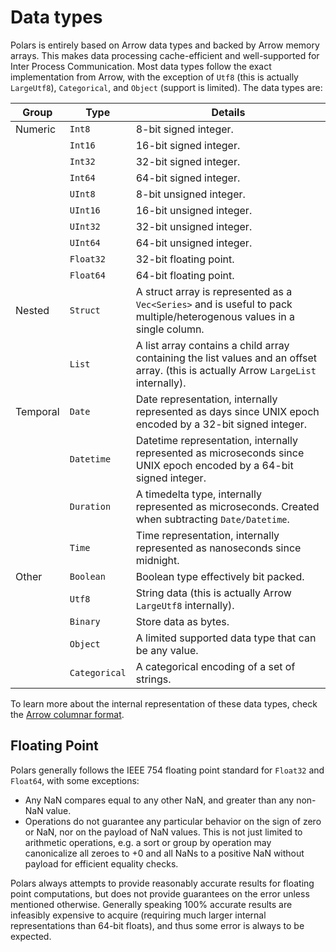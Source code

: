 # Data types

Polars is entirely based on Arrow data types and backed by Arrow memory arrays. This makes data processing
cache-efficient and well-supported for Inter Process Communication. Most data types follow the exact implementation
from Arrow, with the exception of `Utf8` (this is actually `LargeUtf8`), `Categorical`, and `Object` (support is limited). The data types are:

| Group    | Type          | Details                                                                                                                              |
| -------- | ------------- | ------------------------------------------------------------------------------------------------------------------------------------ |
| Numeric  | `Int8`        | 8-bit signed integer.                                                                                                                |
|          | `Int16`       | 16-bit signed integer.                                                                                                               |
|          | `Int32`       | 32-bit signed integer.                                                                                                               |
|          | `Int64`       | 64-bit signed integer.                                                                                                               |
|          | `UInt8`       | 8-bit unsigned integer.                                                                                                              |
|          | `UInt16`      | 16-bit unsigned integer.                                                                                                             |
|          | `UInt32`      | 32-bit unsigned integer.                                                                                                             |
|          | `UInt64`      | 64-bit unsigned integer.                                                                                                             |
|          | `Float32`     | 32-bit floating point.                                                                                                               |
|          | `Float64`     | 64-bit floating point.                                                                                                               |
| Nested   | `Struct`      | A struct array is represented as a `Vec<Series>` and is useful to pack multiple/heterogenous values in a single column.              |
|          | `List`        | A list array contains a child array containing the list values and an offset array. (this is actually Arrow `LargeList` internally). |
| Temporal | `Date`        | Date representation, internally represented as days since UNIX epoch encoded by a 32-bit signed integer.                             |
|          | `Datetime`    | Datetime representation, internally represented as microseconds since UNIX epoch encoded by a 64-bit signed integer.                 |
|          | `Duration`    | A timedelta type, internally represented as microseconds. Created when subtracting `Date/Datetime`.                                  |
|          | `Time`        | Time representation, internally represented as nanoseconds since midnight.                                                           |
| Other    | `Boolean`     | Boolean type effectively bit packed.                                                                                                 |
|          | `Utf8`        | String data (this is actually Arrow `LargeUtf8` internally).                                                                         |
|          | `Binary`      | Store data as bytes.                                                                                                                 |
|          | `Object`      | A limited supported data type that can be any value.                                                                                 |
|          | `Categorical` | A categorical encoding of a set of strings.                                                                                          |

To learn more about the internal representation of these data types, check the [Arrow columnar format](https://arrow.apache.org/docs/format/Columnar.html).

## Floating Point

Polars generally follows the IEEE 754 floating point standard for `Float32` and `Float64`, with some exceptions:

- Any NaN compares equal to any other NaN, and greater than any non-NaN value.
- Operations do not guarantee any particular behavior on the sign of zero or NaN,
  nor on the payload of NaN values. This is not just limited to arithmetic operations,
  e.g. a sort or group by operation may canonicalize all zeroes to +0 and all NaNs
  to a positive NaN without payload for efficient equality checks.

Polars always attempts to provide reasonably accurate results for floating point computations, but does not provide guarantees
on the error unless mentioned otherwise. Generally speaking 100% accurate results are infeasibly expensive to acquire (requiring
much larger internal representations than 64-bit floats), and thus some error is always to be expected.
